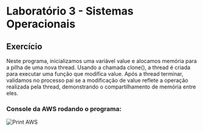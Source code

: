 # Laboratório 3 - Sistemas Operacionais

## Exercício

Neste programa, inicializamos uma variável value e alocamos memória para a pilha de uma nova thread. Usando a chamada clone(), a thread é criada para executar uma função que modifica value. Após a thread terminar, validamos no processo pai se a modificação de value reflete a operação realizada pela thread, demonstrando o compartilhamento de memória entre eles.

### Console da AWS rodando o programa:
<img src="https://i.imgur.com/E9GPvWC.png" alt="Print AWS">
